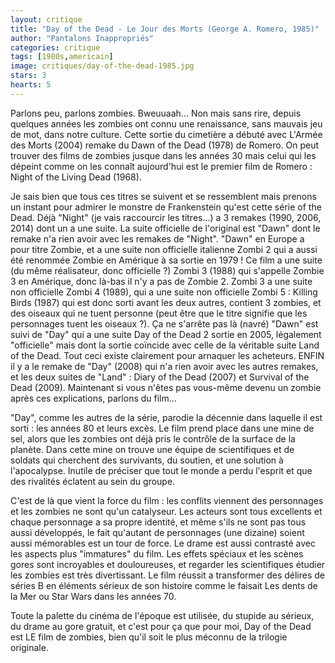 ```yaml
---
layout: critique
title: "Day of the Dead - Le Jour des Morts (George A. Romero, 1985)"
author: "Pantalons Inappropriés"
categories: critique
tags: [1980s,americain]
image: critiques/day-of-the-dead-1985.jpg
stars: 3
hearts: 5
---
```


Parlons peu, parlons zombies. Bweuuaah... Non mais sans rire, depuis quelques années les zombies ont connu une renaissance, sans mauvais jeu de mot, dans notre culture. Cette sortie du cimetière a débuté avec L'Armée des Morts (2004) remake du Dawn of the Dead (1978) de Romero. On peut trouver des films de zombies jusque dans les années 30 mais celui qui les dépeint comme on les connaît aujourd'hui est le premier film de Romero : Night of the Living Dead (1968).

Je sais bien que tous ces titres se suivent et se ressemblent mais prenons un instant pour admirer le monstre de Frankenstein qu'est cette série of the Dead. Déjà "Night" (je vais raccourcir les titres...) a 3 remakes (1990, 2006, 2014) dont un a une suite. La suite officielle de l'original est "Dawn" dont le remake n'a rien avoir avec les remakes de "Night". "Dawn" en Europe a pour titre Zombie, et a une suite non officielle italienne Zombi 2 qui a aussi été renommée Zombie en Amérique à sa sortie en 1979 ! Ce film a une suite (du même réalisateur, donc officielle ?) Zombi 3 (1988) qui s'appelle Zombie 3 en Amérique, donc là-bas il n'y a pas de Zombie 2. Zombi 3 a une suite non officielle Zombi 4 (1989), qui a une suite non officielle Zombi 5 : Killing Birds (1987) qui est donc sorti avant les deux autres, contient 3 zombies, et des oiseaux qui ne tuent personne (peut être que le titre signifie que les personnages tuent les oiseaux ?). Ça ne s'arrête pas là (navré) "Dawn" est suivi de "Day" qui a une suite Day of the Dead 2 sortie en 2005, légalement "officielle" mais dont la sortie coïncide avec celle de la véritable suite Land of the Dead. Tout ceci existe clairement pour arnaquer les acheteurs. ENFIN il y a le remake de "Day" (2008) qui n'a rien avoir avec les autres remakes, et les deux suites de "Land" : Diary of the Dead (2007) et Survival of the Dead (2009). Maintenant si vous n'êtes pas vous-même devenu un zombie après ces explications, parlons du film...

"Day", comme les autres de la série, parodie la décennie dans laquelle il est sorti : les années 80 et leurs excès. Le film prend place dans une mine de sel, alors que les zombies ont déjà pris le contrôle de la surface de la planète. Dans cette mine on trouve une équipe de scientifiques et de soldats qui cherchent des survivants, du soutien, et une solution à l'apocalypse. Inutile de préciser que tout le monde a perdu l'esprit et que des rivalités éclatent au sein du groupe.

C'est de là que vient la force du film : les conflits viennent des personnages et les zombies ne sont qu'un catalyseur. Les acteurs sont tous excellents et chaque personnage a sa propre identité, et même s'ils ne sont pas tous aussi développés, le fait qu'autant de personnages (une dizaine) soient aussi mémorables est un tour de force. Le drame est aussi contrasté avec les aspects plus "immatures" du film. Les effets spéciaux et les scènes gores sont incroyables et douloureuses, et regarder les scientifiques étudier les zombies est très divertissant. Le film réussit a transformer des délires de séries B en éléments sérieux de son histoire comme le faisait Les dents de la Mer ou Star Wars dans les années 70.

Toute la palette du cinéma de l'époque est utilisée, du stupide au sérieux, du drame au gore gratuit, et c'est pour ça que pour moi, Day of the Dead est LE film de zombies, bien qu'il soit le plus méconnu de la trilogie originale.

